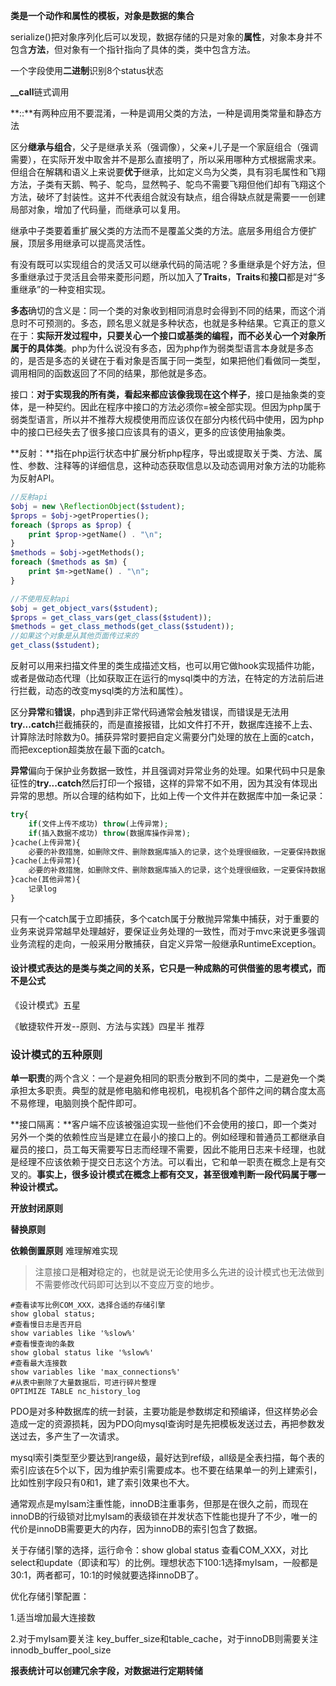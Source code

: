 **类是一个动作和属性的模板，对象是数据的集合**

serialize()把对象序列化后可以发现，数据存储的只是对象的**属性**，对象本身并不包含**方法**，但对象有一个指针指向了具体的类，类中包含方法。

一个字段使用**二进制**识别8个status状态

**__call**链式调用

**::**有两种应用不要混淆，一种是调用父类的方法，一种是调用类常量和静态方法

区分**继承与组合**，父子是继承关系（强调像），父亲+儿子是一个家庭组合（强调需要），在实际开发中取舍并不是那么直接明了，所以采用哪种方式根据需求来。但组合在解耦和语义上来说要**优于**继承，比如定义鸟为父类，具有羽毛属性和飞翔方法，子类有天鹅、鸭子、鸵鸟，显然鸭子、鸵鸟不需要飞翔但他们却有飞翔这个方法，破坏了封装性。这并不代表组合就没有缺点，组合得缺点就是需要一一创建局部对象，增加了代码量，而继承可以复用。

继承中子类要着重扩展父类的方法而不是覆盖父类的方法。底层多用组合方便扩展，顶层多用继承可以提高灵活性。

有没有既可以实现组合的灵活又可以继承代码的简洁呢？多重继承是个好方法，但多重继承过于灵活且会带来菱形问题，所以加入了**Traits**，**Traits**和**接口**都是对“多重继承”的一种变相实现。

**多态**确切的含义是：同一个类的对象收到相同消息时会得到不同的结果，而这个消息时不可预测的。多态，顾名思义就是多种状态，也就是多种结果。它真正的意义在于：**实际开发过程中，只要关心一个接口或基类的编程，而不必关心一个对象所属于的具体类**。php为什么说没有多态，因为php作为弱类型语言本身就是多态的，是否是多态的关键在于看对象是否属于同一类型，如果把他们看做同一类型，调用相同的函数返回了不同的结果，那他就是多态。

接口：**对于实现我的所有类，看起来都应该像我现在这个样子**，接口是抽象类的变体，是一种契约。因此在程序中接口的方法必须你=被全部实现。但因为php属于弱类型语言，所以并不推荐大规模使用而应该仅在部分内核代码中使用，因为php中的接口已经失去了很多接口应该具有的语义，更多的应该使用抽象类。

**反射：**指在php运行状态中扩展分析php程序，导出或提取关于类、方法、属性、参数、注释等的详细信息，这种动态获取信息以及动态调用对象方法的功能称为反射API。

```php
//反射api
$obj = new \ReflectionObject($student);
$props = $obj->getProperties();
foreach ($props as $prop) {
    print $prop->getName() . "\n";
}
$methods = $obj->getMethods();
foreach ($methods as $m) {
    print $m->getName() . "\n";
}

//不使用反射api
$obj = get_object_vars($student);
$props = get_class_vars(get_class($student));
$methods = get_class_methods(get_class($student));
//如果这个对象是从其他页面传过来的
get_class($student);
```

反射可以用来扫描文件里的类生成描述文档，也可以用它做hook实现插件功能，或者是做动态代理（比如获取正在运行的mysql类中的方法，在特定的方法前后进行拦截，动态的改变mysql类的方法和属性）。

区分**异常**和**错误**，php遇到非正常代码通常会触发错误，而错误是无法用**try...catch**拦截捕获的，而是直接报错，比如文件打不开，数据库连接不上去、计算除法时除数为0。捕获异常时要把自定义需要分门处理的放在上面的catch，而把exception超类放在最下面的catch。

**异常**偏向于保护业务数据一致性，并且强调对异常业务的处理。如果代码中只是象征性的**try...catch**然后打印一个报错，这样的异常不如不用，因为其没有体现出异常的思想。所以合理的结构如下，比如上传一个文件并在数据库中加一条记录：

```php
try{
    if(文件上传不成功) throw(上传异常);
    if(插入数据不成功) throw(数据库操作异常);
}cache(上传异常){
    必要的补救措施，如删除文件、删除数据库插入的记录，这个处理很细致，一定要保持数据一致性
}cache(上传异常){
    必要的补救措施，如删除文件、删除数据库插入的记录，这个处理很细致，一定要保持数据一致性
}cache(其他异常){
    记录log
}
```

只有一个catch属于立即捕获，多个catch属于分散抛异常集中捕获，对于重要的业务来说异常越早处理越好，要保证业务处理的一致性，而对于mvc来说更多强调业务流程的走向，一般采用分散捕获，自定义异常一般继承RuntimeException。

#### 设计模式表达的是类与类之间的关系，它只是一种成熟的可供借鉴的思考模式，而不是公式

《设计模式》五星  

《敏捷软件开发--原则、方法与实践》四星半 推荐

### 设计模式的五种原则

**单一职责**的两个含义：一个是避免相同的职责分散到不同的类中，二是避免一个类承担太多职责。典型的就是修电脑和修电视机，电视机各个部件之间的耦合度太高不易修理，电脑则换个配件即可。

**接口隔离：**客户端不应该被强迫实现一些他们不会使用的接口，即一个类对另外一个类的依赖性应当是建立在最小的接口上的。例如经理和普通员工都继承自雇员的接口，员工每天需要写日志而经理不需要，因此不能用日志来卡经理，也就是经理不应该依赖于提交日志这个方法。可以看出，它和单一职责在概念上是有交叉的。**事实上，很多设计模式在概念上都有交叉，甚至很难判断一段代码属于哪一种设计模式。**

**开放封闭原则**

**替换原则**

**依赖倒置原则** 难理解难实现

> 注意接口是**相对**稳定的，也就是说无论使用多么先进的设计模式也无法做到不需要修改代码即可达到以不变应万变的地步。



```mysql
#查看读写比例COM_XXX，选择合适的存储引擎
show global status;
#查看慢日志是否开启
show variables like '%slow%'
#查看慢查询的条数
show global status like '%slow%'
#查看最大连接数
show variables like 'max_connections%'
#从表中删除了大量数据后，可进行碎片整理
OPTIMIZE TABLE nc_history_log
```

PDO是对多种数据库的统一封装，主要功能是参数绑定和预编译，但这样势必会造成一定的资源损耗，因为PDO向mysql查询时是先把模板发送过去，再把参数发送过去，多产生了一次请求。

mysql索引类型至少要达到range级，最好达到ref级，all级是全表扫描，每个表的索引应该在5个以下，因为维护索引需要成本。也不要在结果单一的列上建索引，比如性别字段只有0和1，建了索引效果也不大。

通常观点是myIsam注重性能，innoDB注重事务，但那是在很久之前，而现在innoDB的行级锁对比myIsam的表级锁在并发状态下性能也提升了不少，唯一的代价是innoDB需要更大的内存，因为innoDB的索引包含了数据。

关于存储引擎的选择，运行命令：show global status 查看COM_XXX，对比select和update（即读和写）的比例。理想状态下100:1选择myIsam，一般都是30:1，两者都可，10:1的时候就要选择innoDB了。

优化存储引擎配置：

1.适当增加最大连接数

2.对于myIsam要关注 key_buffer_size和table_cache，对于innoDB则需要关注 innodb_buffer_pool_size

**报表统计可以创建冗余字段，对数据进行定期转储**











